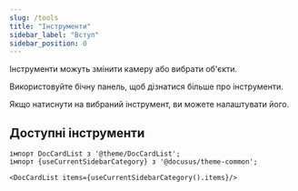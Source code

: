 ```yaml
---
slug: /tools
title: "Інструменти"
sidebar_label: "Вступ"
sidebar_position: 0
---
```



Інструменти можуть змінити камеру або вибрати об'єкти.

Використовуйте бічну панель, щоб дізнатися більше про інструменти.

Якщо натиснути на вибраний інструмент, ви можете налаштувати його.

## Доступні інструменти

```mdx-code-block
імпорт DocCardList з '@theme/DocCardList';
імпорт {useCurrentSidebarCategory} з '@docusus/theme-common';

<DocCardList items={useCurrentSidebarCategory().items}/>
```
